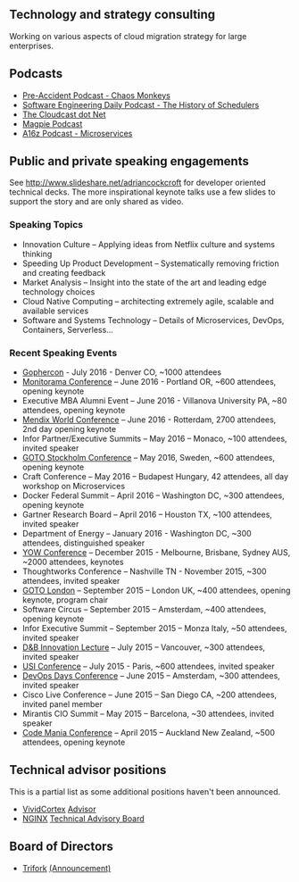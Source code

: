 ## Technology and strategy consulting
Working on various aspects of cloud migration strategy for large enterprises.

## Podcasts
- [Pre-Accident Podcast - Chaos Monkeys]()
- [Software Engineering Daily Podcast - The History of Schedulers]()
- [The Cloudcast dot Net]()
- [Magpie Podcast]()
- [A16z Podcast - Microservices]()

## Public and private speaking engagements
See http://www.slideshare.net/adriancockcroft for developer oriented technical decks. The more inspirational keynote talks use a few slides to support the story and are only shared as video.

### Speaking Topics
- Innovation Culture – Applying ideas from Netflix culture and systems thinking
- Speeding Up Product Development – Systematically removing friction and creating feedback
- Market Analysis – Insight into the state of the art and leading edge technology choices
- Cloud Native Computing – architecting extremely agile, scalable and available services
- Software and Systems Technology – Details of Microservices, DevOps, Containers, Serverless...

### Recent Speaking Events
- [Gophercon](http://www.slideshare.net/adriancockcroft/gophercon-2016-communicating-sequential-goroutines) - July 2016 - Denver CO, ~1000 attendees
- [Monitorama Conference](https://vimeo.com/173609948) – June 2016 - Portland OR, ~600 attendees, opening keynote
- Executive MBA Alumni Event – June 2016 - Villanova University PA, ~80 attendees, opening keynote
- [Mendix World Conference](https://www.youtube.com/watch?v=Bn2WLIpPxX8) – June 2016 - Rotterdam, 2700 attendees, 2nd day opening keynote
- Infor Partner/Executive Summits – May 2016 – Monaco, ~100 attendees, invited speaker
- [GOTO Stockholm Conference](https://www.youtube.com/watch?v=XsmxMlYbXho) – May 2016, Sweden, ~600 attendees, opening keynote
- Craft Conference – May 2016 – Budapest Hungary, 42 attendees, all day workshop on Microservices
- Docker Federal Summit – April 2016 – Washington DC, ~300 attendees, opening keynote
- Gartner Research Board – April 2016 – Houston TX, ~100 attendees, invited speaker
- Department of Energy – January 2016 - Washington DC, ~300 attendees, distinguished speaker
- [YOW Conference](https://www.youtube.com/watch?v=iMJymSrKqF4) – December 2015 - Melbourne, Brisbane, Sydney AUS, ~2000 attendees, keynotes
- Thoughtworks Conference – Nashville TN - November 2015, ~300 attendees, invited speaker
- [GOTO London](https://www.youtube.com/watch?v=SBp7AWelOhM) – September 2015 – London UK, ~400 attendees, opening keynote, program chair
- Software Circus – September 2015 – Amsterdam, ~400 attendees, opening keynote
- Infor Executive Summit – September 2015 – Monza Italy, ~50 attendees, invited speaker
- [D&B Innovation Lecture](https://techvibes.com/2015/07/14/the-future-of-the-cloud-2015-07-14) – July 2015 – Vancouver, ~300 attendees, invited speaker
- [USI Conference](https://www.youtube.com/watch?v=-vlOG3UIp9c) – July 2015 - Paris, ~600 attendees, invited speaker
- [DevOps Days Conference](https://vimeo.com/album/3468700/video/131859226) – June 2015 – Amsterdam, ~300 attendees, invited speaker
- Cisco Live Conference – June 2015 – San Diego CA, ~200 attendees, invited panel member
- Mirantis CIO Summit – May 2015 – Barcelona, ~30 attendees, invited speaker
- [Code Mania Conference](https://www.youtube.com/watch?v=tvJu5xSOqTw) – April 2015 – Auckland New Zealand, ~500 attendees, opening keynote

## Technical advisor positions
This is a partial list as some additional positions haven't been announced.
- [VividCortex](http://www.vividcortex.com) [Advisor](https://www.vividcortex.com/about-us/)
- [NGINX](http://www.nginx.com) [Technical Advisory Board](https://www.nginx.com/leadership-team/)

## Board of Directors
- [Trifork](http://www.trifork.com) [(Announcement)](http://investor.trifork.com/2016/05/11/trifork-strengthens-top-management/) 
